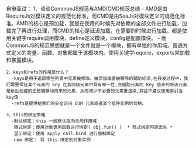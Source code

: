 自审面试：
    1、谈谈CommonJS规范与AMD/CMD规范总结
      - AMD是由RequireJs对模块定义的规范化标准，而CMD是由SeaJs对模块定义的规范化标准。AMD的核心是预加载，就是在使用的时候先对依赖的全部文件进行加载，加载完了再进行处理，而CMD的核心是延迟加载，在需要的时候进行加载。都是使用关键字require调用模块，define定义模块，config是配置模块。
      - 而CommonJS的规范思想就是一个文件就是一个模块，拥有单独的作用域。普通方式定义的变量、函数、对象都属于该模块内。使用关键字require，exports来加载和暴露模块。

    2、keys和refs的作⽤是什么？
      -keys是用于追踪哪些列表中元素被修改、被添加或者被移除的辅助标识,在开发过程中，我们需要保证某个元素的 key 在其同级元素中具有唯一性,会借助元素的 Key 值来判断该元素是新近创建的还是被移动而来的元素，从而减少不必要的元素重渲染,并且不建议使用索引当key值
      -refs是提供给我们的安全访问 DOM 元素或者某个组件实例的句柄。

    3、this的绑定策略
      -默认绑定：this 一般默认指向全局作用域
       隐式绑定：使用对象调用函数进行绑定( obj.fun() )  * 隐式绑定可能丢失 *
       显示绑定：使用 apply call bind 进行强制绑定
       new 绑定： 将 this 绑定到对象实例






